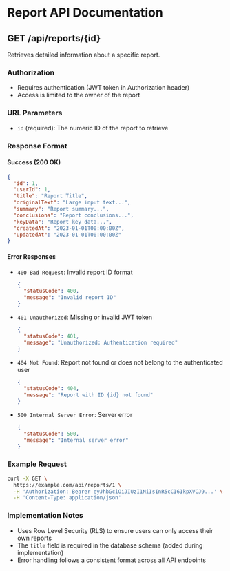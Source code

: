 # Report API Documentation

## GET /api/reports/{id}

Retrieves detailed information about a specific report.

### Authorization

- Requires authentication (JWT token in Authorization header)
- Access is limited to the owner of the report

### URL Parameters

- `id` (required): The numeric ID of the report to retrieve

### Response Format

#### Success (200 OK)

```json
{
  "id": 1,
  "userId": 1,
  "title": "Report Title",
  "originalText": "Large input text...",
  "summary": "Report summary...",
  "conclusions": "Report conclusions...",
  "keyData": "Report key data...",
  "createdAt": "2023-01-01T00:00:00Z",
  "updatedAt": "2023-01-01T00:00:00Z"
}
```

#### Error Responses

- `400 Bad Request`: Invalid report ID format
  ```json
  {
    "statusCode": 400,
    "message": "Invalid report ID"
  }
  ```

- `401 Unauthorized`: Missing or invalid JWT token
  ```json
  {
    "statusCode": 401,
    "message": "Unauthorized: Authentication required"
  }
  ```

- `404 Not Found`: Report not found or does not belong to the authenticated user
  ```json
  {
    "statusCode": 404,
    "message": "Report with ID {id} not found"
  }
  ```

- `500 Internal Server Error`: Server error
  ```json
  {
    "statusCode": 500,
    "message": "Internal server error"
  }
  ```

### Example Request

```bash
curl -X GET \
  https://example.com/api/reports/1 \
  -H 'Authorization: Bearer eyJhbGciOiJIUzI1NiIsInR5cCI6IkpXVCJ9...' \
  -H 'Content-Type: application/json'
```

### Implementation Notes

- Uses Row Level Security (RLS) to ensure users can only access their own reports
- The `title` field is required in the database schema (added during implementation)
- Error handling follows a consistent format across all API endpoints 
